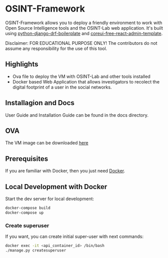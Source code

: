 # OSINT-Framework

OSINT-Framework allows you to deploy a friendly environment to work with Open Source Intelligence tools and the OSINT-Lab web application. It's built using [python-django-drf-boilerplate](https://github.com/Vivify-Ideas/python-django-drf-boilerplate) and [coreui-free-react-admin-template](https://github.com/coreui/coreui-free-react-admin-template).

Disclaimer: FOR EDUCATIONAL PURPOSE ONLY! The contributors do not assume any responsibility for the use of this tool.
## Highlights

- Ova file to deploy the VM with OSINT-Lab and other tools installed
- Docker based Web Application that allows investigators to recolect the digital footprint of a user in the social networks.

## Installagion and Docs

User Guide and Installation Guide can be found in the docs directory.

## OVA

The VM image can be downloaded [here](https://drive.google.com/file/d/1mVOSBu7ezqw3MCCpb4zzhl-0zCF96uBl/view?usp=sharing)

## Prerequisites

If you are familiar with Docker, then you just need [Docker](https://docs.docker.com/docker-for-mac/install/).

## Local Development with Docker

Start the dev server for local development:

```bash
docker-compose build
docker-compose up
```

### Create superuser

If you want, you can create initial super-user with next commands:

```bash
docker exec -it <api_container_id> /bin/bash
./manage.py createsuperuser
```

